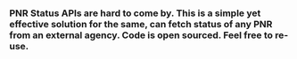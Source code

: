 ### PNR Status APIs are hard to come by. This is a simple yet effective solution for the same, can fetch status of any PNR from an external agency. Code is open sourced. Feel free to re-use.
